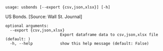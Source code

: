```
usage: usbonds [--export {csv,json,xlsx}] [-h]
```

US Bonds. [Source: Wall St. Journal]

```
optional arguments:
  --export {csv,json,xlsx}
                        Export dataframe data to csv,json,xlsx file (default: )
  -h, --help            show this help message (default: False)
```

